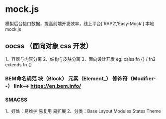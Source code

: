 # mock.js

模拟后台接口数据，提高前端开发效率，线上平台['RAP2','Easy-Mock']
本地 mock.js

## oocss （面向对象 css 开发）

1、容器与内容分离
2、结构与皮肤分离
3、面向设计开发
eg: calss fn {} / fn2 extends fn {}

### BEM命名规范  块（Block） 元素（Element_） 修饰符（Modifier--） link--> https://en.bem.info/

### SMACSS 

1、好处：易维护 易复用 易扩展
2、分类：Base Layout Modules States Theme
